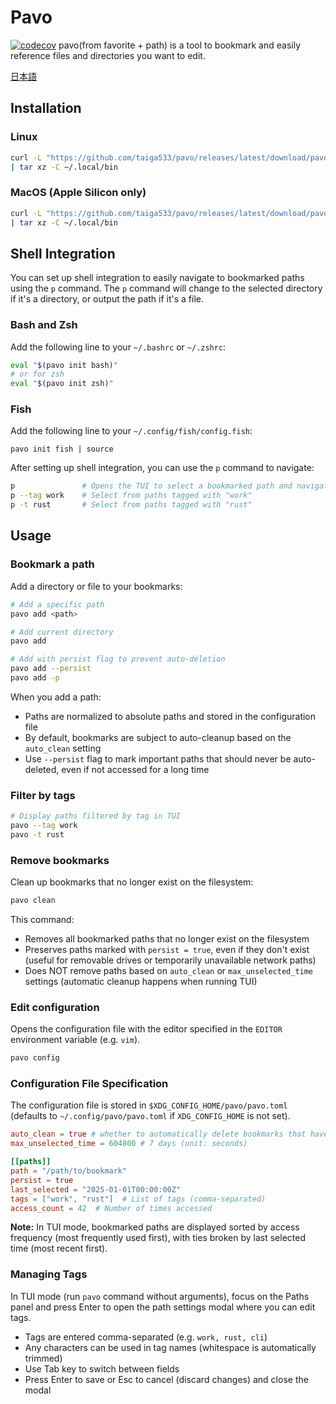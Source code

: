 # Pavo

[![codecov](https://codecov.io/gh/taiga533/pavo/branch/main/graph/badge.svg)](https://codecov.io/gh/taiga533/pavo)
pavo(from favorite + path) is a tool to bookmark and easily reference files and directories you want to edit.

[日本語](README_ja.md)

## Installation

### Linux

```bash
curl -L "https://github.com/taiga533/pavo/releases/latest/download/pavo-x86_64-unknown-linux-gnu.tar.gz" \
| tar xz -C ~/.local/bin
```

### MacOS (Apple Silicon only)

```bash
curl -L "https://github.com/taiga533/pavo/releases/latest/download/pavo-aarch64-apple-darwin.tar.gz" \
| tar xz -C ~/.local/bin
```

## Shell Integration

You can set up shell integration to easily navigate to bookmarked paths using the `p` command. The `p` command will change to the selected directory if it's a directory, or output the path if it's a file.

### Bash and Zsh

Add the following line to your `~/.bashrc` or `~/.zshrc`:

```bash
eval "$(pavo init bash)"
# or for zsh
eval "$(pavo init zsh)"
```

### Fish

Add the following line to your `~/.config/fish/config.fish`:

```fish
pavo init fish | source
```

After setting up shell integration, you can use the `p` command to navigate:

```bash
p               # Opens the TUI to select a bookmarked path and navigates to it
p --tag work    # Select from paths tagged with "work"
p -t rust       # Select from paths tagged with "rust"
```

## Usage

### Bookmark a path

Add a directory or file to your bookmarks:

```bash
# Add a specific path
pavo add <path>

# Add current directory
pavo add

# Add with persist flag to prevent auto-deletion
pavo add --persist
pavo add -p
```

When you add a path:
- Paths are normalized to absolute paths and stored in the configuration file
- By default, bookmarks are subject to auto-cleanup based on the `auto_clean` setting
- Use `--persist` flag to mark important paths that should never be auto-deleted, even if not accessed for a long time

### Filter by tags

```bash
# Display paths filtered by tag in TUI
pavo --tag work
pavo -t rust
```

### Remove bookmarks

Clean up bookmarks that no longer exist on the filesystem:

```bash
pavo clean
```

This command:
- Removes all bookmarked paths that no longer exist on the filesystem
- Preserves paths marked with `persist = true`, even if they don't exist (useful for removable drives or temporarily unavailable network paths)
- Does NOT remove paths based on `auto_clean` or `max_unselected_time` settings (automatic cleanup happens when running TUI)

### Edit configuration

Opens the configuration file with the editor specified in the `EDITOR` environment variable (e.g. `vim`).

```bash
pavo config
```

### Configuration File Specification

The configuration file is stored in `$XDG_CONFIG_HOME/pavo/pavo.toml` (defaults to `~/.config/pavo/pavo.toml` if `XDG_CONFIG_HOME` is not set).

```toml
auto_clean = true # whether to automatically delete bookmarks that haven't been referenced for a certain period
max_unselected_time = 604800 # 7 days (unit: seconds)

[[paths]]
path = "/path/to/bookmark"
persist = true
last_selected = "2025-01-01T00:00:00Z"
tags = ["work", "rust"]  # List of tags (comma-separated)
access_count = 42  # Number of times accessed
```

**Note:** In TUI mode, bookmarked paths are displayed sorted by access frequency (most frequently used first), with ties broken by last selected time (most recent first).

### Managing Tags

In TUI mode (run `pavo` command without arguments), focus on the Paths panel and press Enter to open the path settings modal where you can edit tags.

- Tags are entered comma-separated (e.g. `work, rust, cli`)
- Any characters can be used in tag names (whitespace is automatically trimmed)
- Use Tab key to switch between fields
- Press Enter to save or Esc to cancel (discard changes) and close the modal
